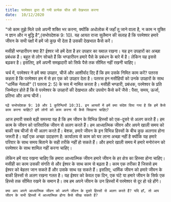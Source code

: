 ```yaml
---
title: परमेश्वर द्वारा दी गयी प्रत्येक चीज की देखभाल करना
date:  10/12/2020
---
```


"जो काम तुझे मिले उसे अपनी शक्ति भर करना, क्योंकि अधोलोक में जहाँ तू जाने वाला है, न काम न युक्ति न ज्ञान और न बुद्धि है",(सभोपदेशक 9: 10). यह आयत राजा सुलैमान की सलाह है कि परमेश्वर हमारे जीवन के सभी पक्षों में हमें जो कुछ भी देता है उसकी देखभाल कैसे करें।

मसीही भण्डारीपन क्या है? ईश्वर जो हमें देता है हर उपहार का ख्याल रखना। यह इन उपहारों का अच्छा प्रबंधक है। बहुत से लोग सोचते हैं कि भण्डारीपन हमारे पैसे के प्रबंधन के बारे में है। लेकिन यह इससे बढ़कर है। इसलिए, हमें अपनी समझदारी को सिर्फ पैसे तक सीमित नहीं रखनी चाहिए।

चर्च में, परमेश्वर ने हमें क्या उपहार, चीजें और आशीर्वाद दिए हैं कि हम उसके निमित काम करें? पतरस कहता है कि परमेश्वर हम में से हर एक को उपहार देता है। पतरस इन मसीहियों को उनके उपहारों के साथ "धार्मिक नेताओं" (1 पतरस 2: 5) के रूप में नामित करता है। मसीही भण्डारी, प्रबंधक, परमेश्वर के प्रति जिम्मेदार होते हैं कि वे परमेश्वर के उपहारों की देखभाल और उपयोग कैसे करें जैसे : पैसा, समय, ऊर्जा, प्रतिभा और अन्य चीजें।

`पढ़ें सभोपदेशक 9: 10 और 1 कुरिन्थियों 10:31. इन आयतों में हमें क्या संदेश दिया गया है कि हमें कैसे काम करना चाहिए? हमें लोगों को काम करना भी कैसे सिखाना चाहिए?`

आज हमारी सबसे बड़ी समस्या यह है कि हम जीवन के विभिन्न हिस्सों को एक-दूसरे से अलग करते हैं। हम काम के जीवन को पारिवारिक जीवन से अलग करते हैं। हम आध्यात्मिक जीवन और अपने खाली समय को बाकी सब चीजों से भी अलग करते हैं। बेशक, हमारे जीवन के इन विभिन्न हिस्सों के बीच कुछ अलगाव होना जरूरी है। यहाँ एक अच्छा उदाहरण है: कार्यालय से काम को घर लाना अच्छा नहीं है क्योंकि यह हमारे परिवार के साथ समय बिताने के सही तरीके नहीं हो सकते हैं। और हमारे खाली समय में हमारे मनोरंजन को परमेश्वर के साथ शामिल नहीं करना चाहिए।

लेकिन हमें याद रखना चाहिए कि हमारा आध्यात्मिक जीवन हमारे जीवन के हर क्षेत्र का हिस्सा होना चाहिए। मसीही का काम उसकी संगति से और ईश्वर के साथ काम से बढ़ता है। काम एक तरीका है जिससे हम ईश्वर को बेहतर जान सकते हैं और उसके साथ रह सकते हैं। इसलिए, धार्मिक जीवन को हमारे जीवन के बाकी हिस्सों से अलग रखना गलत है। यह ईश्वर को केवल एक दिन, एक घंटे या हमारे जीवन के सिर्फ एक हिस्से तक सीमित रखने के समान है। तब हम अपने जीवन के उन हिस्सों में परमेश्वर से दूर हो रहे होंगे।

`क्या आप अपने आध्यात्मिक जीवन को अपने जीवन के दूसरे हिस्सों से अलग करते हैं? यदि हाँ, तो आप जीवन के सभी हिस्सों में आध्यात्मिक होना कैसे सीख सकते हैं?`